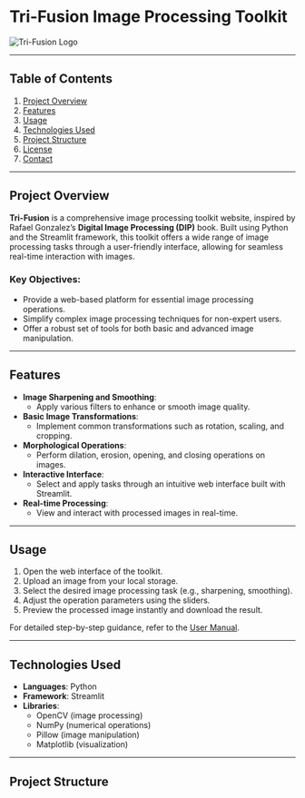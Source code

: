 # **Tri-Fusion Image Processing Toolkit**

![Tri-Fusion Logo](path_to_logo_image) <!-- Optional: Add your project's logo here -->

---

## **Table of Contents**
1. [Project Overview](#project-overview)
2. [Features](#features)
3. [Usage](#usage)
4. [Technologies Used](#technologies-used)
5. [Project Structure](#project-structure)
6. [License](#license)
7. [Contact](#contact)

---

## **Project Overview**

**Tri-Fusion** is a comprehensive image processing toolkit website, inspired by Rafael Gonzalez’s **Digital Image Processing (DIP)** book. Built using Python and the Streamlit framework, this toolkit offers a wide range of image processing tasks through a user-friendly interface, allowing for seamless real-time interaction with images.

### **Key Objectives:**
- Provide a web-based platform for essential image processing operations.
- Simplify complex image processing techniques for non-expert users.
- Offer a robust set of tools for both basic and advanced image manipulation.

---

## **Features**

- **Image Sharpening and Smoothing**: 
    - Apply various filters to enhance or smooth image quality.
- **Basic Image Transformations**: 
    - Implement common transformations such as rotation, scaling, and cropping.
- **Morphological Operations**: 
    - Perform dilation, erosion, opening, and closing operations on images.
- **Interactive Interface**: 
    - Select and apply tasks through an intuitive web interface built with Streamlit.
- **Real-time Processing**: 
    - View and interact with processed images in real-time.

---

## **Usage**

1. Open the web interface of the toolkit.
2. Upload an image from your local storage.
3. Select the desired image processing task (e.g., sharpening, smoothing).
4. Adjust the operation parameters using the sliders.
5. Preview the processed image instantly and download the result.

For detailed step-by-step guidance, refer to the [User Manual](docs/user_manual.md).

---

## **Technologies Used**

- **Languages**: Python
- **Framework**: Streamlit
- **Libraries**: 
  - OpenCV (image processing)
  - NumPy (numerical operations)
  - Pillow (image manipulation)
  - Matplotlib (visualization)

---

## **Project Structure**

